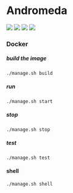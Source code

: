 # Andromeda
![](https://travis-ci.org/Hanaasagi/Andromeda.svg?branch=master)
![](https://img.shields.io/badge/language-Lua-624498.svg)
![](https://img.shields.io/badge/platform-Linux-7EC7D8.svg)
![](https://img.shields.io/badge/license-Apache2.0-EA0032.svg)
### Docker

##### build the image
`./manage.sh build`

##### run
`./manage.sh start`

##### stop
`./manage.sh stop`

##### test
`./manage.sh test`

#### shell
`./manage.sh shell`
